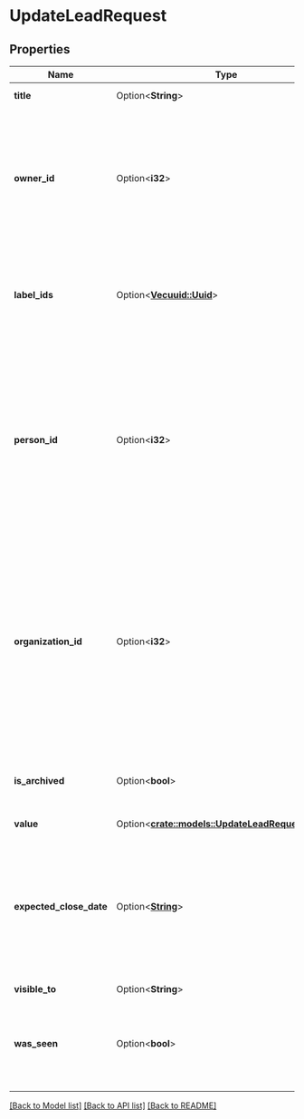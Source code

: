 # UpdateLeadRequest

## Properties

Name | Type | Description | Notes
------------ | ------------- | ------------- | -------------
**title** | Option<**String**> | The name of the lead | [optional]
**owner_id** | Option<**i32**> | The ID of the user which will be the owner of the created lead. If not provided, the user making the request will be used. | [optional]
**label_ids** | Option<[**Vec<uuid::Uuid>**](uuid::Uuid.md)> | The IDs of the lead labels which will be associated with the lead | [optional]
**person_id** | Option<**i32**> | The ID of a person which this lead will be linked to. If the person does not exist yet, it needs to be created first. A lead always has to be linked to a person or organization or both.  | [optional]
**organization_id** | Option<**i32**> | The ID of an organization which this lead will be linked to. If the organization does not exist yet, it needs to be created first. A lead always has to be linked to a person or organization or both. | [optional]
**is_archived** | Option<**bool**> | A flag indicating whether the lead is archived or not | [optional]
**value** | Option<[**crate::models::UpdateLeadRequestValue**](updateLeadRequest_value.md)> |  | [optional]
**expected_close_date** | Option<[**String**](string.md)> | The date of when the deal which will be created from the lead is expected to be closed. In ISO 8601 format: YYYY-MM-DD. | [optional]
**visible_to** | Option<**String**> |  | [optional]
**was_seen** | Option<**bool**> | A flag indicating whether the lead was seen by someone in the Pipedrive UI | [optional]

[[Back to Model list]](../README.md#documentation-for-models) [[Back to API list]](../README.md#documentation-for-api-endpoints) [[Back to README]](../README.md)


